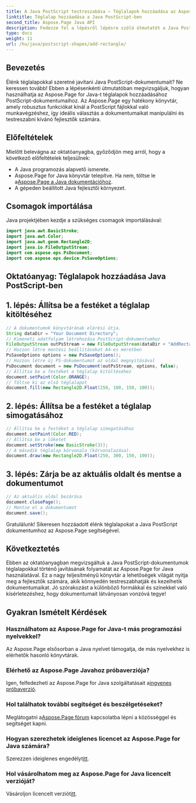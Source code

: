 ```yaml
---
title: A Java PostScript testreszabása – Téglalapok hozzáadása az Aspose.Page segítségével
linktitle: Téglalap hozzáadása a Java PostScript-ben
second_title: Aspose.Page Java API
description: Fedezze fel a lépésről lépésre szóló útmutatót a Java PostScript dokumentumokhoz élénk téglalapok hozzáadásához az Aspose.Page for Java segítségével. Fokozza a dokumentum testreszabását erőfeszítés nélkül!
type: docs
weight: 11
url: /hu/java/postscript-shapes/add-rectangle/
---
```

## Bevezetés
Élénk téglalapokkal szeretné javítani Java PostScript-dokumentumait? Ne keressen tovább! Ebben a lépésenkénti útmutatóban megvizsgáljuk, hogyan használhatja az Aspose.Page for Java-t téglalapok hozzáadásához PostScript-dokumentumaihoz. Az Aspose.Page egy hatékony könyvtár, amely robusztus funkciókat kínál a PostScript fájlokkal való munkavégzéshez, így ideális választás a dokumentumaikat manipulálni és testreszabni kívánó fejlesztők számára.
## Előfeltételek
Mielőtt belevágna az oktatóanyagba, győződjön meg arról, hogy a következő előfeltételek teljesülnek:
- A Java programozás alapvető ismerete.
-  Aspose.Page for Java könyvtár telepítve. Ha nem, töltse le a[Aspose.Page a Java dokumentációhoz](https://reference.aspose.com/page/java/).
- A gépeden beállított Java fejlesztői környezet.
## Csomagok importálása
Java projektjében kezdje a szükséges csomagok importálásával:
```java
import java.awt.BasicStroke;
import java.awt.Color;
import java.awt.geom.Rectangle2D;
import java.io.FileOutputStream;
import com.aspose.eps.PsDocument;
import com.aspose.eps.device.PsSaveOptions;
```
## Oktatóanyag: Téglalapok hozzáadása Java PostScript-ben
## 1. lépés: Állítsa be a festéket a téglalap kitöltéséhez
```java
// A dokumentumok könyvtárának elérési útja.
String dataDir = "Your Document Directory";
// Kimeneti adatfolyam létrehozása PostScript-dokumentumhoz
FileOutputStream outPsStream = new FileOutputStream(dataDir + "AddRectangle_outPS.ps");
// Hozzon létre mentési beállításokat A4-es méretben
PsSaveOptions options = new PsSaveOptions();
// Hozzon létre új PS-dokumentumot az oldal megnyitásával
PsDocument document = new PsDocument(outPsStream, options, false);
// Állítsa be a festéket a téglalap kitöltéséhez
document.setPaint(Color.ORANGE);        
// Töltse ki az első téglalapot
document.fill(new Rectangle2D.Float(250, 100, 150, 100));
```
## 2. lépés: Állítsa be a festéket a téglalap simogatásához
```java
// Állítsa be a festéket a téglalap simogatásához
document.setPaint(Color.RED);
// Állítsa be a löketet
document.setStroke(new BasicStroke(3));
// A második téglalap körvonala (körvonalazása).
document.draw(new Rectangle2D.Float(250, 300, 150, 100));
```
## 3. lépés: Zárja be az aktuális oldalt és mentse a dokumentumot
```java
// Az aktuális oldal bezárása
document.closePage();
// Mentse el a dokumentumot
document.save();
```
Gratulálunk! Sikeresen hozzáadott élénk téglalapokat a Java PostScript dokumentumhoz az Aspose.Page segítségével.
## Következtetés
Ebben az oktatóanyagban megvizsgáltuk a Java PostScript-dokumentumok téglalapokkal történő javításának folyamatát az Aspose.Page for Java használatával. Ez a nagy teljesítményű könyvtár a lehetőségek világát nyitja meg a fejlesztők számára, akik könnyedén testreszabhatják és kezelhetik dokumentumaikat.
Jó szórakozást a különböző formákkal és színekkel való kísérletezéshez, hogy dokumentumait látványosan vonzóvá tegye!
## Gyakran Ismételt Kérdések

### Használhatom az Aspose.Page for Java-t más programozási nyelvekkel?
Az Aspose.Page elsősorban a Java nyelvet támogatja, de más nyelvekhez is elérhetők hasonló könyvtárak.
### Elérhető az Aspose.Page Javahoz próbaverziója?
 Igen, felfedezheti az Aspose.Page for Java szolgáltatásait a[ingyenes próbaverzió](https://releases.aspose.com/).
### Hol találhatok további segítséget és beszélgetéseket?
 Meglátogatni a[Aspose.Page fórum](https://forum.aspose.com/c/page/39) kapcsolatba lépni a közösséggel és segítséget kapni.
### Hogyan szerezhetek ideiglenes licencet az Aspose.Page for Java számára?
 Szerezzen ideiglenes engedélyt[itt](https://purchase.aspose.com/temporary-license/).
### Hol vásárolhatom meg az Aspose.Page for Java licencelt verzióját?
 Vásároljon licencelt verziót[itt](https://purchase.aspose.com/buy).